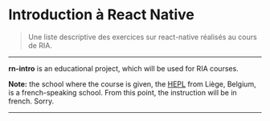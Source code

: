 # Introduction à React Native

> Une liste descriptive des exercices sur react-native réalisés au cours de RIA.

* * *
**rn-intro** is an educational project, which will be used for RIA courses.

**Note:** the school where the course is given, the [HEPL](http://www.provincedeliege.be/hauteecole) from Liège, Belgium, is a french-speaking school. From this point, the instruction will be in french. Sorry.

* * *
